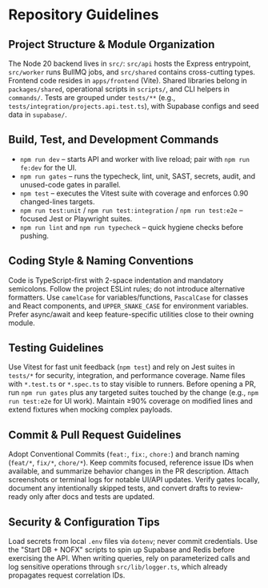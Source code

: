 # Repository Guidelines

## Project Structure & Module Organization
The Node 20 backend lives in `src/`: `src/api` hosts the Express entrypoint, `src/worker` runs BullMQ jobs, and `src/shared` contains cross-cutting types. Frontend code resides in `apps/frontend` (Vite). Shared libraries belong in `packages/shared`, operational scripts in `scripts/`, and CLI helpers in `commands/`. Tests are grouped under `tests/**` (e.g., `tests/integration/projects.api.test.ts`), with Supabase configs and seed data in `supabase/`.

## Build, Test, and Development Commands
- `npm run dev` – starts API and worker with live reload; pair with `npm run fe:dev` for the UI.
- `npm run gates` – runs the typecheck, lint, unit, SAST, secrets, audit, and unused-code gates in parallel.
- `npm test` – executes the Vitest suite with coverage and enforces 0.90 changed-lines targets.
- `npm run test:unit` / `npm run test:integration` / `npm run test:e2e` – focused Jest or Playwright suites.
- `npm run lint` and `npm run typecheck` – quick hygiene checks before pushing.

## Coding Style & Naming Conventions
Code is TypeScript-first with 2-space indentation and mandatory semicolons. Follow the project ESLint rules; do not introduce alternative formatters. Use `camelCase` for variables/functions, `PascalCase` for classes and React components, and `UPPER_SNAKE_CASE` for environment variables. Prefer async/await and keep feature-specific utilities close to their owning module.

## Testing Guidelines
Use Vitest for fast unit feedback (`npm test`) and rely on Jest suites in `tests/*` for security, integration, and performance coverage. Name files with `*.test.ts` or `*.spec.ts` to stay visible to runners. Before opening a PR, run `npm run gates` plus any targeted suites touched by the change (e.g., `npm run test:e2e` for UI work). Maintain ≥90% coverage on modified lines and extend fixtures when mocking complex payloads.

## Commit & Pull Request Guidelines
Adopt Conventional Commits (`feat:`, `fix:`, `chore:`) and branch naming (`feat/*`, `fix/*`, `chore/*`). Keep commits focused, reference issue IDs when available, and summarize behavior changes in the PR description. Attach screenshots or terminal logs for notable UI/API updates. Verify gates locally, document any intentionally skipped tests, and convert drafts to review-ready only after docs and tests are updated.

## Security & Configuration Tips
Load secrets from local `.env` files via `dotenv`; never commit credentials. Use the "Start DB + NOFX" scripts to spin up Supabase and Redis before exercising the API. When writing queries, rely on parameterized calls and log sensitive operations through `src/lib/logger.ts`, which already propagates request correlation IDs.
